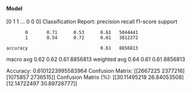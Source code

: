 #### Model
[0 1 1 ... 0 0 0]
Classification Report:
              precision    recall  f1-score   support

           0       0.71      0.53      0.61   5044441
           1       0.54      0.72      0.61   3812372

    accuracy                           0.61   8856813
   macro avg       0.62      0.62      0.61   8856813
weighted avg       0.64      0.61      0.61   8856813

Accuracy: 0.6101223995583964
Confusion Matrix:
[[2667225 2377216]
 [1075857 2736515]]
Confusion Matrix (%):
[[30.11495218 26.84053508]
 [12.14722497 30.89728777]]
